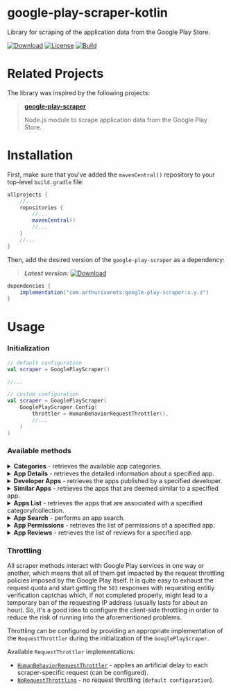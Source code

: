# google-play-scraper-kotlin

Library for scraping of the application data from the Google Play Store.

[![Download](https://img.shields.io/maven-central/v/com.arthurivanets/google-play-scraper.svg?label=Download)](https://mvnrepository.com/search?q=com.arthurivanets.google-play-scraper)
[![License](https://img.shields.io/badge/License-Apache%202.0-blue.svg)](https://opensource.org/licenses/Apache-2.0)
[![Build](https://github.com/arthur3486/google-play-scraper-kotlin/workflows/Build/badge.svg?branch=master)](https://github.com/arthur3486/google-play-scraper-kotlin/actions)

# Related Projects

The library was inspired by the following projects:

> **[google-play-scraper](https://github.com/facundoolano/google-play-scraper)** 
> 
> Node.js module to scrape application data from the Google Play Store.

# Installation

First, make sure that you've added the `mavenCentral()` repository to your top-level `build.gradle` file:

```groovy
allprojects {
    //...
    repositories {
        //...
        mavenCentral()
        //...
    }
    //...
}
```

Then, add the desired version of the `google-play-scraper` as a dependency:

> ***Latest version:*** [![Download](https://img.shields.io/maven-central/v/com.arthurivanets/google-play-scraper.svg?label=Download)](https://mvnrepository.com/search?q=com.arthurivanets.google-play-scraper)

```groovy
dependencies {
    implementation("com.arthurivanets:google-play-scraper:x.y.z")
}
```

# Usage

### Initialization

```kotlin
// default configuration
val scraper = GooglePlayScraper()

//...

// custom configuration
val scraper = GooglePlayScraper(
    GooglePlayScraper.Config(
        throttler = HumanBehaviorRequestThrottler(),
        //...
    )
)
```

### Available methods

<details>
  <summary>
    <b>Categories</b> - retrieves the available app categories.
  </summary>

```kotlin
val response = scraper.getCategories().execute()

if (response.isSuccess) {
    val categories = response.requireResult()
    // do something with the obtained categories
} else {
    val error = response.requireError()
    // do something with the error
}
```
</details>

<details>
  <summary>
    <b>App Details</b> - retrieves the detailed information about a specified app.
  </summary>

**Request Parameters**:
* `appId` - the exact id of the application (e.g. `com.myapp`).
* `language` - language code ([ISO 639-1](https://en.wikipedia.org/wiki/List_of_ISO_639-1_codes)) to define the language of the information to be retrieved (optional, defaults to `EN`).
* `contry` - country code ([ISO 3166](https://en.wikipedia.org/wiki/List_of_ISO_3166_country_codes)) to define the origin of the information to be retrieved (optional, detauls to `US`).

```kotlin
val params = GetAppDetailsParams(
    appId = "com.some.app",
    language = "EN",
    country = "US"
)
val response = scraper.getAppDetails(params).execute()

if (response.isSuccess) {
    val appDetails = response.requireResult()
    // do something with the obtained app details
} else {
    val error = response.requireError()
    // do something with the error
}
```
</details>

<details>
  <summary>
    <b>Developer Apps</b> - retrieves the apps published by a specified developer.
  </summary>

**Request Parameters**:
* `devId` - the exact id of the developer.
* `language` - language code ([ISO 639-1](https://en.wikipedia.org/wiki/List_of_ISO_639-1_codes)) to define the language of the information to be retrieved (optional, defaults to `EN`).
* `contry` - country code ([ISO 3166](https://en.wikipedia.org/wiki/List_of_ISO_3166_country_codes)) to define the origin of the information to be retrieved (optional, detauls to `US`).
* `limit` - maximum number of apps to be retrieved (optional, defaults to `100`).

```kotlin
val params = GetDeveloperAppsParams(
    devId = "Super+Useful+Apps",
    language = "EN",
    country = "US",
    limit = 150
)
val response = scraper.getDeveloperApps(params).execute()

if (response.isSuccess) {
    val apps = response.requireResult()
    // do something with the obtained apps
} else {
    val error = response.requireError()
    // do something with the error
}
```
</details>

<details>
  <summary>
    <b>Similar Apps</b> - retrieves the apps that are deemed similar to a specified app.
  </summary>

**Request Parameters**:
* `appId` - the exact id of the application (e.g. `com.myapp`).
* `language` - language code ([ISO 639-1](https://en.wikipedia.org/wiki/List_of_ISO_639-1_codes)) to define the language of the information to be retrieved (optional, defaults to `EN`).
* `contry` - country code ([ISO 3166](https://en.wikipedia.org/wiki/List_of_ISO_3166_country_codes)) to define the origin of the information to be retrieved (optional, detauls to `US`).
* `limit` - maximum number of apps to be retrieved (optional, defaults to `100`).

```kotlin
val params = GetSimilarAppsParams(
    appId = "com.myapp",
    language = "EN",
    country = "US",
    limit = 150
)
val response = scraper.getSimilarApps(params).execute()

if (response.isSuccess) {
    val similarApps = response.requireResult()
    // do something with the obtained apps
} else {
    val error = response.requireError()
    // do something with the error
}
```
</details>

<details>
  <summary>
    <b>Apps List</b> - retrieves the apps that are associated with a specified category/collection.
  </summary>

**Request Parameters**:
* `category` - the exact category of the apps to be retrieved (optional, defaults to `null`).
* `collection` - the exact collection of the apps to be retrieved (optional, defaults to `Collection.TOP_FREE`).
* `language` - language code ([ISO 639-1](https://en.wikipedia.org/wiki/List_of_ISO_639-1_codes)) to define the language of the information to be retrieved (optional, defaults to `EN`).
* `contry` - country code ([ISO 3166](https://en.wikipedia.org/wiki/List_of_ISO_3166_country_codes)) to define the origin of the information to be retrieved (optional, detauls to `US`).
* `limit` - maximum number of apps to be retrieved (optional, defaults to `100`).

```kotlin
val params = GetAppsParams(
    collection = Collection.TOP_PAID,
    language = "EN",
    country = "US",
    limit = 150
)
val response = scraper.getApps(params).execute()

if (response.isSuccess) {
    val apps = response.requireResult()
    // do something with the obtained apps
} else {
    val error = response.requireError()
    // do something with the error
}
```
</details>

<details>
  <summary>
    <b>App Search</b> - performs an app search. 
  </summary>

**Request Parameters**:
* `query` - app search query (e.g. `todo list`).
* `language` - language code ([ISO 639-1](https://en.wikipedia.org/wiki/List_of_ISO_639-1_codes)) to define the language of the information to be retrieved (optional, defaults to `EN`).
* `contry` - country code ([ISO 3166](https://en.wikipedia.org/wiki/List_of_ISO_3166_country_codes)) to define the origin of the information to be retrieved (optional, detauls to `US`).
* `limit` - maximum number of apps to be retrieved (optional, defaults to `100`).

```kotlin
val params = SearchAppsParams(
    query = "todo list",
    language = "EN",
    country = "US",
    limit = 150
)
val response = scraper.searchApps(params).execute()

if (response.isSuccess) {
    val apps = response.requireResult()
    // do something with the obtained apps
} else {
    val error = response.requireError()
    // do something with the error
}
```
</details>

<details>
  <summary>
    <b>App Permissions</b> - retrieves the list of permissions of a specified app.
  </summary>

**Request Parameters**:
* `appId` - the exact id of the application (e.g. `com.myapp`).
* `language` - language code ([ISO 639-1](https://en.wikipedia.org/wiki/List_of_ISO_639-1_codes)) to define the language of the information to be retrieved (optional, defaults to `EN`).

```kotlin
val params = GetAppPermissionsParams(
    appId = "com.myapp",
    language = "EN",
)
val response = scraper.getAppPermissions(params).execute()

if (response.isSuccess) {
    val appPermissions = response.requireResult()
    // do something with the obtained permissions
} else {
    val error = response.requireError()
    // do something with the error
}
```
</details>

<details>
  <summary>
    <b>App Reviews</b> - retrieves the list of reviews for a specified app.
  </summary>

**Request Parameters**:
* `appId` - the exact id of the application (e.g. `com.myapp`).
* `language` - language code ([ISO 639-1](https://en.wikipedia.org/wiki/List_of_ISO_639-1_codes)) to define the language of the information to be retrieved (optional, defaults to `EN`).
* `contry` - country code ([ISO 3166](https://en.wikipedia.org/wiki/List_of_ISO_3166_country_codes)) to define the origin of the information to be retrieved (optional, detauls to `US`).
* `limit` - maximum number of apps to be retrieved (optional, defaults to `100`).
* `sortingOrder` - sorting order of the app reviews (optional, defaults to `ReviewSortingOrder.NEWEST`).

```kotlin
val params = GetAppReviewsParams(
    appId = "com.myapp",
    language = "EN",
    country = "US",
    limit = 150
)
val response = scraper.getAppReviews(params).execute()

if (response.isSuccess) {
    val reviews = response.requireResult()
    // do something with the obtained reviews
} else {
    val error = response.requireError()
    // do something with the error
}
```
</details>

### Throttling

All scraper methods interact with Google Play services in one way or another, 
which means that all of them get impacted by the request throttling policies imposed by the Google Play itself.
It is quite easy to exhaust the request quota and start getting the `503` responses with requesting entitiy verification captchas which,
if not completed properly, might lead to a temporary ban of the requesting IP address (usually lasts for about an hour).
So, it's a good idea to configure the client-side throttling in order to reduce the risk of running into the aforementioned problems.

Throttling can be configured by providing an appropriate implementation of the `RequestThrottler` during the initialization of the `GooglePlayScraper`.

Available `RequestThrottler` implementations:
* [`HumanBehaviorRequestThrottler`]() - applies an artificial delay to each scraper-specific request (can be configured).
* [`NoRequestThrottling`]() - no request throttling (`default configuration`).
